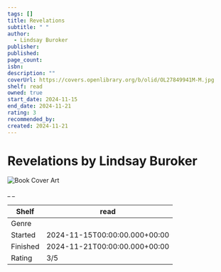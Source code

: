 ```yaml
---
tags: []
title: Revelations
subtitle: " "
author:
  - Lindsay Buroker
publisher: 
published: 
page_count: 
isbn: 
description: ""
coverUrl: https://covers.openlibrary.org/b/olid/OL27849941M-M.jpg
shelf: read
owned: true
start_date: 2024-11-15
end_date: 2024-11-21
rating: 3
recommended_by: 
created: 2024-11-21
---
```


# Revelations by Lindsay Buroker

![Book Cover Art](https://covers.openlibrary.org/b/olid/OL27849941M-M.jpg)

_ _

| Shelf | read |
| --- | --- |
| Genre |  |
| Started | 2024-11-15T00:00:00.000+00:00 |
| Finished | 2024-11-21T00:00:00.000+00:00 |
| Rating | 3/5 |

